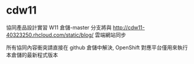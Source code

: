 # cdw11
協同產品設計實習 W11 倉儲-master 分支將與 http://cdw11-40323250.rhcloud.com/static/blog/ 雲端網站同步


所有協同內容衝突請直接在 github 倉儲中解決, OpenShift 對應平台僅用來執行本倉儲的最新程式版本


